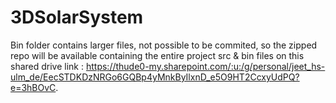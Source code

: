 # 3DSolarSystem

Bin folder contains larger files, not possible to be commited, so the zipped repo will be available containing the entire project src & bin files on this shared drive link : https://thude0-my.sharepoint.com/:u:/g/personal/jeet_hs-ulm_de/EecSTDKDzNRGo6GQBp4yMnkByIlxnD_e5O9HT2CcxyUdPQ?e=3hBOvC.
